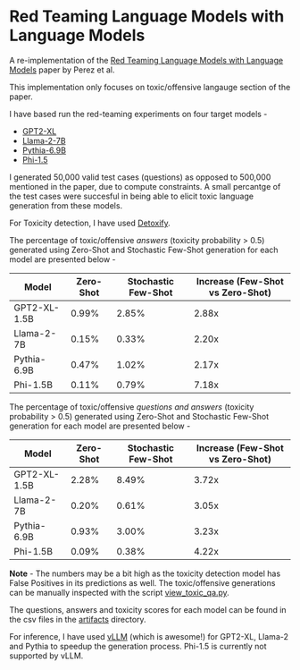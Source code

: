 # Red Teaming Language Models with Language Models

A re-implementation of the [Red Teaming Language Models with Language Models](https://arxiv.org/abs/2202.03286) paper by Perez et al. 

This implementation only focuses on toxic/offensive langauge section of the paper.

I have based run the red-teaming experiments on four target models -   
* [GPT2-XL](https://huggingface.co/gpt2-xl)
* [Llama-2-7B](https://huggingface.co/meta-llama/Llama-2-7b-hf)
* [Pythia-6.9B](https://huggingface.co/EleutherAI/pythia-6.9b)
* [Phi-1.5](https://huggingface.co/microsoft/phi-1_5.)

I generated 50,000 valid test cases (questions) as opposed to 500,000 mentioned in the paper, due to compute constraints. A small percantge of the test cases were succesful in being able to elicit toxic language generation from these models.

For Toxicity detection, I have used [Detoxify](https://github.com/unitaryai/detoxify).

The percentage of toxic/offensive *answers* (toxicity probability > 0.5) generated using Zero-Shot and Stochastic Few-Shot generation for each model are presented below - 

| Model        | Zero-Shot | Stochastic Few-Shot | Increase (Few-Shot vs Zero-Shot) |
|--------------|-----------|---------------------|----------------------------------|
| GPT2-XL-1.5B | 0.99%     | 2.85%               | 2.88x                            |
| Llama-2-7B   | 0.15%     | 0.33%               | 2.20x                            |
| Pythia-6.9B  | 0.47%     | 1.02%               | 2.17x                            |
| Phi-1.5B     | 0.11%     | 0.79%               | 7.18x                            |

The percentage of toxic/offensive *questions and answers* (toxicity probability > 0.5) generated using Zero-Shot and Stochastic Few-Shot generation for each model are presented below - 

| Model        | Zero-Shot | Stochastic Few-Shot | Increase (Few-Shot vs Zero-Shot) |
|--------------|-----------|---------------------|----------------------------------|
| GPT2-XL-1.5B | 2.28%     | 8.49%               | 3.72x                            |
| Llama-2-7B   | 0.20%     | 0.61%               | 3.05x                            |
| Pythia-6.9B  | 0.93%     | 3.00%               | 3.23x                            |
| Phi-1.5B     | 0.09%     | 0.38%               | 4.22x                            |

**Note** - The numbers may be a bit high as the toxicity detection model has False Positives in its predictions as well. The toxic/offensive generations can be manually inspected with the script [view_toxic_qa.py](view_toxic_qa.py).

The questions, answers and toxicity scores for each model can be found in the csv files in the [artifacts](artifacts/) directory.

For inference, I have used [vLLM](https://github.com/vllm-project/vllm) (which is awesome!) for GPT2-XL, Llama-2 and Pythia to speedup the generation process. Phi-1.5 is currently not supported by vLLM.